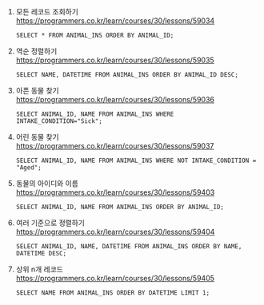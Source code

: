 1. 모든 레코드 조회하기 https://programmers.co.kr/learn/courses/30/lessons/59034

   ```
   SELECT * FROM ANIMAL_INS ORDER BY ANIMAL_ID;
   ```

2. 역순 정렬하기 https://programmers.co.kr/learn/courses/30/lessons/59035

   ```
   SELECT NAME, DATETIME FROM ANIMAL_INS ORDER BY ANIMAL_ID DESC;
   ```

3. 아픈 동물 찾기 https://programmers.co.kr/learn/courses/30/lessons/59036

   ```
   SELECT ANIMAL_ID, NAME FROM ANIMAL_INS WHERE INTAKE_CONDITION="Sick";
   ```

4. 어린 동물 찾기 https://programmers.co.kr/learn/courses/30/lessons/59037

   ```
   SELECT ANIMAL_ID, NAME FROM ANIMAL_INS WHERE NOT INTAKE_CONDITION = "Aged";
   ```

5. 동물의 아이디와 이름 https://programmers.co.kr/learn/courses/30/lessons/59403

   ```
   SELECT ANIMAL_ID, NAME FROM ANIMAL_INS ORDER BY ANIMAL_ID;
   ```

6. 여러 기준으로 정렬하기 https://programmers.co.kr/learn/courses/30/lessons/59404

   ```
   SELECT ANIMAL_ID, NAME, DATETIME FROM ANIMAL_INS ORDER BY NAME, DATETIME DESC;
   ```

7. 상위 n개 레코드 https://programmers.co.kr/learn/courses/30/lessons/59405

   ```
   SELECT NAME FROM ANIMAL_INS ORDER BY DATETIME LIMIT 1;
   ```

   